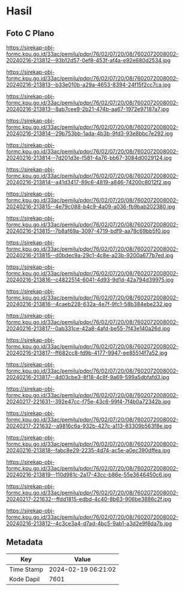 # Hasil

## Foto C Plano

https://sirekap-obj-formc.kpu.go.id/33ac/pemilu/pdpr/76/02/07/20/08/7602072008002-20240216-213812--93b12d57-0ef8-453f-af4a-e92e680d2534.jpg

https://sirekap-obj-formc.kpu.go.id/33ac/pemilu/pdpr/76/02/07/20/08/7602072008002-20240216-213813--b33e010b-a29a-4653-8394-24f15f2cc7ca.jpg

https://sirekap-obj-formc.kpu.go.id/33ac/pemilu/pdpr/76/02/07/20/08/7602072008002-20240216-213813--8ab7cee9-2b21-474b-aa67-1972e97187a7.jpg

https://sirekap-obj-formc.kpu.go.id/33ac/pemilu/pdpr/76/02/07/20/08/7602072008002-20240216-213814--29b753bb-1ada-4b3b-9fd3-93e8bbc7e292.jpg

https://sirekap-obj-formc.kpu.go.id/33ac/pemilu/pdpr/76/02/07/20/08/7602072008002-20240216-213814--7d201d3e-f581-4a76-bb67-3084d0029124.jpg

https://sirekap-obj-formc.kpu.go.id/33ac/pemilu/pdpr/76/02/07/20/08/7602072008002-20240216-213814--a41d3417-89c6-4819-a846-74200c8012f2.jpg

https://sirekap-obj-formc.kpu.go.id/33ac/pemilu/pdpr/76/02/07/20/08/7602072008002-20240216-213815--4e79c088-b4c9-4a09-a036-fb9bab202380.jpg

https://sirekap-obj-formc.kpu.go.id/33ac/pemilu/pdpr/76/02/07/20/08/7602072008002-20240216-213815--7b8af69a-3097-4719-bdf9-aa78c69bb5f0.jpg

https://sirekap-obj-formc.kpu.go.id/33ac/pemilu/pdpr/76/02/07/20/08/7602072008002-20240216-213815--d0bdec9a-29c1-4c8e-a23b-9200a677b7ed.jpg

https://sirekap-obj-formc.kpu.go.id/33ac/pemilu/pdpr/76/02/07/20/08/7602072008002-20240216-213816--c4822514-6041-4d93-9d1d-42a794d39975.jpg

https://sirekap-obj-formc.kpu.go.id/33ac/pemilu/pdpr/76/02/07/20/08/7602072008002-20240216-213816--4caeb228-632a-4e7f-9fc1-58b384ebe232.jpg

https://sirekap-obj-formc.kpu.go.id/33ac/pemilu/pdpr/76/02/07/20/08/7602072008002-20240216-213817--0ab331ce-42a8-4afd-be55-7f43e140a26d.jpg

https://sirekap-obj-formc.kpu.go.id/33ac/pemilu/pdpr/76/02/07/20/08/7602072008002-20240216-213817--ff682cc8-fd9b-4177-9947-ee85514f7a52.jpg

https://sirekap-obj-formc.kpu.go.id/33ac/pemilu/pdpr/76/02/07/20/08/7602072008002-20240216-213817--4d03cbe3-8f18-4c8f-9a69-599a5dbfafd3.jpg

https://sirekap-obj-formc.kpu.go.id/33ac/pemilu/pdpr/76/02/07/20/08/7602072008002-20240217-221631--392e47cc-f75e-43c6-99f4-7f4b0a72342b.jpg

https://sirekap-obj-formc.kpu.go.id/33ac/pemilu/pdpr/76/02/07/20/08/7602072008002-20240217-221632--a9816c6a-932b-427c-a113-83309b563f8e.jpg

https://sirekap-obj-formc.kpu.go.id/33ac/pemilu/pdpr/76/02/07/20/08/7602072008002-20240216-213818--fabc8e29-2235-4d74-ac5e-a0ec390dffea.jpg

https://sirekap-obj-formc.kpu.go.id/33ac/pemilu/pdpr/76/02/07/20/08/7602072008002-20240216-213819--110d981c-2a17-43cc-b86e-55e3646450c6.jpg

https://sirekap-obj-formc.kpu.go.id/33ac/pemilu/pdpr/76/02/07/20/08/7602072008002-20240217-221632--ffdd1815-edbd-4c40-8b63-906be3886c2f.jpg

https://sirekap-obj-formc.kpu.go.id/33ac/pemilu/pdpr/76/02/07/20/08/7602072008002-20240216-213812--4c3ce3a4-d7ad-4bc5-9ab1-a3d2e9f8da7b.jpg


## Metadata

| Key        | Value               |
| ---------- | ------------------- |
| Time Stamp | 2024-02-19 06:21:02 |
| Kode Dapil | 7601                |



